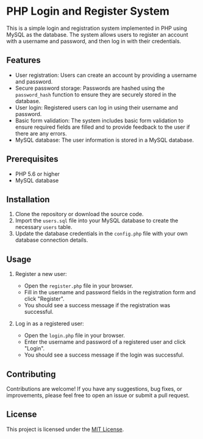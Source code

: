 # PHP Login and Register System

This is a simple login and registration system implemented in PHP using MySQL as the database. The system allows users to register an account with a username and password, and then log in with their credentials.

## Features

- User registration: Users can create an account by providing a username and password.
- Secure password storage: Passwords are hashed using the `password_hash` function to ensure they are securely stored in the database.
- User login: Registered users can log in using their username and password.
- Basic form validation: The system includes basic form validation to ensure required fields are filled and to provide feedback to the user if there are any errors.
- MySQL database: The user information is stored in a MySQL database.

## Prerequisites

- PHP 5.6 or higher
- MySQL database

## Installation

1. Clone the repository or download the source code.
2. Import the `users.sql` file into your MySQL database to create the necessary `users` table.
3. Update the database credentials in the `config.php` file with your own database connection details.

## Usage

1. Register a new user:
   - Open the `register.php` file in your browser.
   - Fill in the username and password fields in the registration form and click "Register".
   - You should see a success message if the registration was successful.

2. Log in as a registered user:
   - Open the `login.php` file in your browser.
   - Enter the username and password of a registered user and click "Login".
   - You should see a success message if the login was successful.

## Contributing

Contributions are welcome! If you have any suggestions, bug fixes, or improvements, please feel free to open an issue or submit a pull request.

## License

This project is licensed under the [MIT License](LICENSE).
